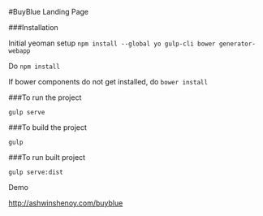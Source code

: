 #BuyBlue Landing Page

###Installation

Initial yeoman setup
`npm install --global yo gulp-cli bower generator-webapp`

Do `npm install`

If bower components do not get installed,
do `bower install`

###To run the project

`gulp serve`

###To build the project

`gulp`

###To run built project

`gulp serve:dist`


Demo

http://ashwinshenoy.com/buyblue

